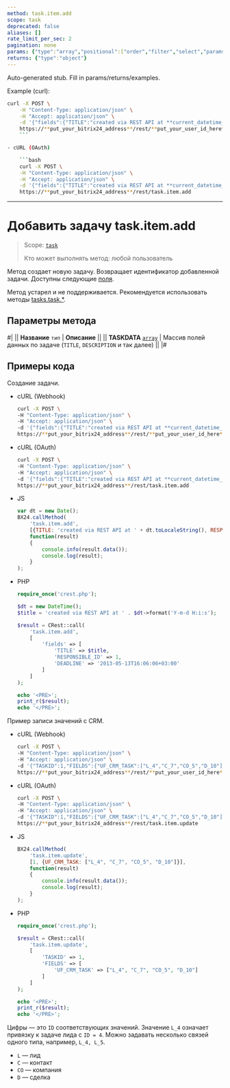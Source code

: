 ```yaml
---
method: task.item.add
scope: task
deprecated: false
aliases: []
rate_limit_per_sec: 2
pagination: none
params: {"type":"array","positional":["order","filter","select","params"]}
returns: {"type":"object"}
---
```


Auto-generated stub. Fill in params/returns/examples.

Example (curl):

```bash
curl -X POST \
    -H "Content-Type: application/json" \
    -H "Accept: application/json" \
    -d '{"fields":{"TITLE":"created via REST API at **current_datetime_here**","RESPONSIBLE_ID":1,"DEADLINE":"2013-05-13T16:06:06+03:00"}}' \
    https://**put_your_bitrix24_address**/rest/**put_your_user_id_here**/**put_your_webhook_here**/task.item.add
    ```

- cURL (OAuth)

    ```bash
    curl -X POST \
    -H "Content-Type: application/json" \
    -H "Accept: application/json" \
    -d '{"fields":{"TITLE":"created via REST API at **current_datetime_here**","RESPONSIBLE_ID":1,"DEADLINE":"2013-05-13T16:06:06+03:00"},"auth":"**put_access_token_here**"}' \
    https://**put_your_bitrix24_address**/rest/task.item.add
```

---

# Добавить задачу task.item.add

> Scope: [`task`](../../../scopes/permissions.md)
>
> Кто может выполнять метод: любой пользователь

Метод создает новую задачу. Возвращает идентификатор добавленной задачи. Доступны следующие [поля](./index.md).



Метод устарел и не поддерживается. Рекомендуется использовать методы [tasks.task.*](../../index.md).



## Параметры метода

#|
|| **Название**
`тип` | **Описание** ||
|| **TASKDATA**
[`array`](../../../data-types.md) | Массив полей данных по задаче (`TITLE`, `DESCRIPTION` и так далее) ||
|#

## Примеры кода



Создание задачи.



- cURL (Webhook)

    ```bash
    curl -X POST \
    -H "Content-Type: application/json" \
    -H "Accept: application/json" \
    -d '{"fields":{"TITLE":"created via REST API at **current_datetime_here**","RESPONSIBLE_ID":1,"DEADLINE":"2013-05-13T16:06:06+03:00"}}' \
    https://**put_your_bitrix24_address**/rest/**put_your_user_id_here**/**put_your_webhook_here**/task.item.add
    ```

- cURL (OAuth)

    ```bash
    curl -X POST \
    -H "Content-Type: application/json" \
    -H "Accept: application/json" \
    -d '{"fields":{"TITLE":"created via REST API at **current_datetime_here**","RESPONSIBLE_ID":1,"DEADLINE":"2013-05-13T16:06:06+03:00"},"auth":"**put_access_token_here**"}' \
    https://**put_your_bitrix24_address**/rest/task.item.add
    ```

- JS

    ```js
    var dt = new Date();
    BX24.callMethod(
        'task.item.add',
        [{TITLE: 'created via REST API at ' + dt.toLocaleString(), RESPONSIBLE_ID: 1, DEADLINE: '2013-05-13T16:06:06+03:00'}],
        function(result)
        {
            console.info(result.data());
            console.log(result);
        }
    );
    ```

- PHP

    ```php
    require_once('crest.php');

    $dt = new DateTime();
    $title = 'created via REST API at ' . $dt->format('Y-m-d H:i:s');

    $result = CRest::call(
        'task.item.add',
        [
            'fields' => [
                'TITLE' => $title,
                'RESPONSIBLE_ID' => 1,
                'DEADLINE' => '2013-05-13T16:06:06+03:00'
            ]
        ]
    );

    echo '<PRE>';
    print_r($result);
    echo '</PRE>';
    ```



Пример записи значений с CRM.



- cURL (Webhook)

    ```bash
    curl -X POST \
    -H "Content-Type: application/json" \
    -H "Accept: application/json" \
    -d '{"TASKID":1,"FIELDS":{"UF_CRM_TASK":["L_4","C_7","CO_5","D_10"]}}' \
    https://**put_your_bitrix24_address**/rest/**put_your_user_id_here**/**put_your_webhook_here**/task.item.update
    ```

- cURL (OAuth)

    ```bash
    curl -X POST \
    -H "Content-Type: application/json" \
    -H "Accept: application/json" \
    -d '{"TASKID":1,"FIELDS":{"UF_CRM_TASK":["L_4","C_7","CO_5","D_10"]},"auth":"**put_access_token_here**"}' \
    https://**put_your_bitrix24_address**/rest/task.item.update
    ```

- JS

    ```js
    BX24.callMethod(
        'task.item.update',
        [1, {UF_CRM_TASK: ["L_4", "C_7", "CO_5", "D_10"]}],
        function(result)
        {
            console.info(result.data());
            console.log(result);
        }
    );
    ```

- PHP

    ```php
    require_once('crest.php');

    $result = CRest::call(
        'task.item.update',
        [
            'TASKID' => 1,
            'FIELDS' => [
                'UF_CRM_TASK' => ["L_4", "C_7", "CO_5", "D_10"]
            ]
        ]
    );

    echo '<PRE>';
    print_r($result);
    echo '</PRE>';
    ```



Цифры — это `ID` соответствующих значений. Значение `L_4` означает привязку к задаче лида с `ID = 4`. Можно задавать несколько связей одного типа, например, `L_4, L_5`.

- `L` — лид
- `C` — контакт
- `CO` — компания
- `D` — сделка

